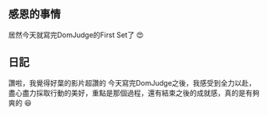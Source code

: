 ## 感恩的事情
居然今天就寫完DomJudge的First Set了 😍

## 日記
讚啦，我覺得好葉的影片超讚的
今天寫完DomJudge之後，我感受到全力以赴，盡心盡力採取行動的美好，重點是那個過程，還有結束之後的成就感，真的是有夠爽的 😆